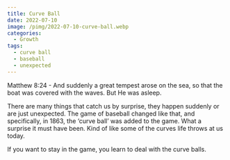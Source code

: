 ```yaml
---
title: Curve Ball
date: 2022-07-10
image: /pimg/2022-07-10-curve-ball.webp
categories:
  - Growth
tags:
  - curve ball
  - baseball
  - unexpected
---
```


<p>Matthew 8:24 - And suddenly a great tempest arose on the sea, so that the boat was covered with the waves. But He was asleep.</p><p>There are many things that catch us by surprise, they happen suddenly or are just unexpected. The game of baseball changed like that, and specifically, in 1863, the ‘curve ball’ was added to the game. What a surprise it must have been.  Kind of like some of the curves life throws at us today. </p><p>If you want to stay in the game, you learn to deal with the curve balls.</p>

